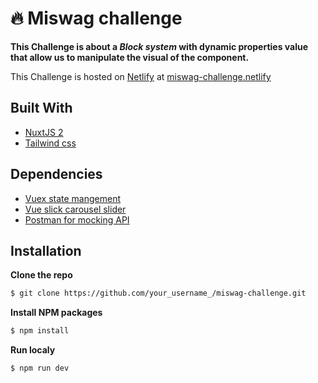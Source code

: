 # 🔥 Miswag challenge

**This Challenge is about a _Block system_ with dynamic properties value that allow us to manipulate the visual of the component.**

This Challenge is hosted on [Netlify](https://www.netlify.com/) at [miswag-challenge.netlify](https://miswag-challenge.netlify.app/) 


## Built With

- [NuxtJS 2](https://nuxtjs.org/)
- [Tailwind css](https://tailwindcss.com/)



## Dependencies

- [Vuex state mangement](https://vuex.vuejs.org/)
- [Vue slick carousel slider](https://gs-shop.github.io/vue-slick-carousel/#/)
- [Postman for mocking API](https://www.postman.com/)



## Installation

**Clone the repo**
```bash
$ git clone https://github.com/your_username_/miswag-challenge.git
```

**Install NPM packages**
```bash
$ npm install 
```

**Run localy**
```bash
$ npm run dev
```
